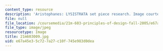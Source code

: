```yaml
---
content_type: resource
description: 'Aristophanes: LYSISTRATA set piece research. Image courtesy of Meg Rosenburg.'
file: null
file_location: /coursemedia/21m-603-principles-of-design-fall-2005/e67a45e35c727a27c10f745e983d0dea_21m603009.jpg
file_type: image/jpeg
resourcetype: Image
title: 21m603009.jpg
uid: e67a45e3-5c72-7a27-c10f-745e983d0dea
---
```

